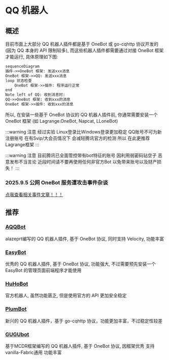 # QQ 机器人

## 概述

目前市面上大部分 QQ 机器人插件都是基于 OneBot 或 go-cqhttp 协议开发的 (因为 QQ 本身的 API 限制较多), 而这些机器人插件都需要通过对接 OneBot 框架才能运行, 具体原理如下图:

```txt
sequenceDiagram
插件->>OneBot 框架: 发送xxx消息
OneBot 框架->>QQ: 发送xxx消息
loop 状态检查
    OneBot 框架->>插件: 程序运行正常
end
Note left of QQ: 收到消息时:
QQ->>OneBot 框架: 收到xxx的消息
OneBot 框架->>插件: 收到xxx的消息
```

所以, 在安装一些基于 OneBot 协议的 QQ 机器人插件前, 你通常需要安装一个 OneBot 框架 (如 Lagrange.OneBot, Napcat, LLoneBot)

:::warning 注意
经过实验 Linux登录比Windows登录更加稳定 QQ账号不可为新注册账号
在有Svip/大会员情况下 会减轻腾讯官方的检测
所以 在此更推荐Lagrange框架
:::

:::warning 注意
目前腾讯已全面管控带有bot特征的账号 因利用弱密码钻空子 恶意发布不当言论
近段时间请不要再使用任何非官方Bot 以免带来账号以及财产损失！
:::

### 2025.9.5 公网 OneBot 服务遭攻击事件杂谈
[点我查看相关事件文章！！！](https://wesley-young.github.io/2025-09-05-attack-on-onebot-service)

## 推荐

### [AQQBot](https://www.minebbs.com/resources/aqqbot.9921/)

alazeprt编写的 QQ 机器人插件, 基于 OneBot 协议, 同时支持 Velocity, 功能丰富

### [EasyBot](https://www.minebbs.com/resources/easybot-minecraft-folia.7918/)

优秀的 QQ 机器人插件, 基于 OneBot 协议, 功能强大, 不过需要预先安装一个 EasyBot 的管理页面前端程序才能使用

### [HuHoBot](https://www.minebbs.com/resources/huhobot-qq.9759/)

官方机器人, 虽然功能匮乏, 但是使用官方的 API 更加安全稳定

### [PlumBot](https://modrinth.com/plugin/plumbot)

新兴的 QQ 机器人插件，基于 go-cqhttp 协议，功能更加丰富，不过稳定性较差

### [GUGUbot](https://www.minebbs.com/resources/aqqbot.9921/)

基于MCDR框架编写的 QQ 机器人插件, 基于 OneBot 协议, 因框架优秀 支持vanilla-Fabric通用 功能丰富